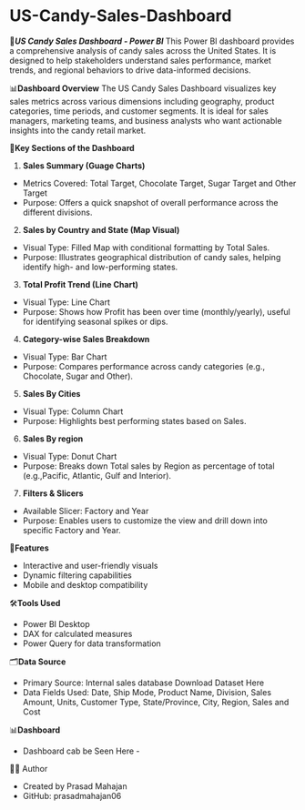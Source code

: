 # US-Candy-Sales-Dashboard

🍬***US Candy Sales Dashboard - Power BI***
This Power BI dashboard provides a comprehensive analysis of candy sales across the United States. It is designed to help stakeholders understand sales performance, market trends, and regional behaviors to drive data-informed decisions.

📊**Dashboard Overview**
The US Candy Sales Dashboard visualizes key sales metrics across various dimensions including geography, product categories, time periods, and customer segments. It is ideal for sales managers, marketing teams, and business analysts who want actionable insights into the candy retail market.

🧩**Key Sections of the Dashboard**
1. **Sales Summary (Guage Charts)**
- Metrics Covered: Total Target, Chocolate Target, Sugar Target and Other Target
- Purpose: Offers a quick snapshot of overall performance across the different divisions.

2. **Sales by Country and State (Map Visual)**
- Visual Type: Filled Map with conditional formatting by Total Sales.
- Purpose: Illustrates geographical distribution of candy sales, helping identify high- and low-performing states.

3. **Total Profit Trend (Line Chart)**
- Visual Type: Line Chart
- Purpose: Shows how Profit has been over time (monthly/yearly), useful for identifying seasonal spikes or dips.

4. **Category-wise Sales Breakdown**
- Visual Type: Bar Chart
- Purpose: Compares performance across candy categories (e.g., Chocolate, Sugar and Other).

5. **Sales By Cities**
- Visual Type: Column Chart
- Purpose: Highlights best performing states based on Sales.

6. **Sales By region**
- Visual Type: Donut Chart
- Purpose: Breaks down Total sales by Region as percentage of total (e.g.,Pacific, Atlantic, Gulf and Interior).

7. **Filters & Slicers**
- Available Slicer: Factory and Year
- Purpose: Enables users to customize the view and drill down into specific Factory and Year.

📌**Features**
- Interactive and user-friendly visuals
- Dynamic filtering capabilities
- Mobile and desktop compatibility

🛠️**Tools Used**
- Power BI Desktop
- DAX for calculated measures
- Power Query for data transformation

🗂️**Data Source**
- Primary Source: Internal sales database Download Dataset Here
- Data Fields Used: Date, Ship Mode, Product Name, Division, Sales Amount, Units, Customer Type, State/Province, City, Region, Sales and Cost

📊**Dashboard**
- Dashboard cab be Seen Here -

🙋‍♂️ Author
- Created by Prasad Mahajan
- GitHub: prasadmahajan06


